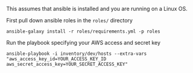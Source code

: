 This assumes that ansible is installed and you are running on a Linux OS.

First pull down ansible roles in the `roles/` directory
```
ansible-galaxy install -r roles/requirements.yml -p roles
```

Run the playbook specifying your AWS access and secret key
```
ansible-playbook -i inventory/dev/hosts --extra-vars "aws_access_key_id=YOUR_ACCESS_KEY_ID aws_secret_access_key=YOUR_SECRET_ACCESS_KEY"
```
